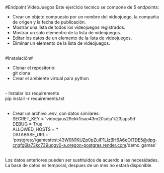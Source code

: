 #Endpoint VideoJuegos
Este ejercicio tecnico se compone de 5 endpoints: <br>
- Crear un objeto compuesto por un nombre del videojuego, la compañia de origen y la fecha de publicación. <br>
- Mostrar una lista de todos los videojuegos registrados. <br>
- Mostrar un solo elementro de la lista de videojuegos. <br>
- Editar los datos de un elemento de la lista de videojuegos. <br>
- Eliminar un elemento de la lista de videojuegos. <br> <br>

#Instalación#
- Clonar el repositorio: <br>
git clone <br>
- Crear el ambiente virtual para python<br>
<br>
- Instalar los requirements <br>
pip install -r requirements.txt <br>
<br>

- Crear un archivo .env, con datos similares:<br>
SECRET_KEY = 'vidoejaus29ekk1isao43m20sdja1k23japs9d'<br> 
DEBUG = True  <br>
ALLOWED_HOSTS = *  <br>
DATABASE_URL= 'postgres://gamestest:43W0N1KUZp0pZuIP1LlzBH6A6eOlTDE5@dpg-cnqfg6la73kc739uogv0-a.oregon-postgres.render.com/demo_games' <br>
<br>
Los datos anteriores pueden ser sustituidos de acuerdo a las necesidades. La base de datos es temporal, despues de un mes no estará disponible. <br>
<br>

  
